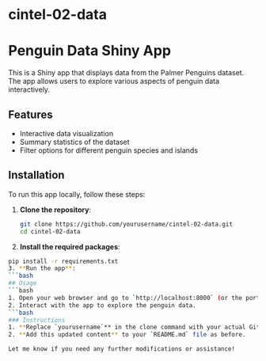 # cintel-02-data
# Penguin Data Shiny App

This is a Shiny app that displays data from the Palmer Penguins dataset. The app allows users to explore various aspects of penguin data interactively.

## Features

- Interactive data visualization
- Summary statistics of the dataset
- Filter options for different penguin species and islands

## Installation

To run this app locally, follow these steps:

1. **Clone the repository**:
   ```bash
   git clone https://github.com/yourusername/cintel-02-data.git
   cd cintel-02-data
2. **Install the required packages**:
  ```bash
pip install -r requirements.txt
3. **Run the app**:
```bash
## Usage
 ```bash
1. Open your web browser and go to `http://localhost:8000` (or the port your app specifies).
2. Interact with the app to explore the penguin data.
 ```bash
### Instructions
1. **Replace `yourusername`** in the clone command with your actual GitHub username.
2. **Add this updated content** to your `README.md` file as before.

Let me know if you need any further modifications or assistance!
